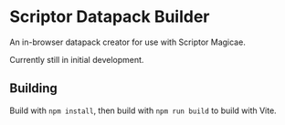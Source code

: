 # Scriptor Datapack Builder

An in-browser datapack creator for use with Scriptor Magicae.

Currently still in initial development.

## Building

Build with `npm install`, then build with `npm run build` to build with Vite.